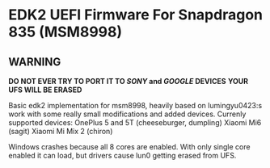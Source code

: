 # EDK2 UEFI Firmware For Snapdragon 835 (MSM8998)

## WARNING

**DO NOT EVER TRY TO PORT IT TO *SONY* and *GOOGLE* DEVICES**
**YOUR UFS WILL BE ERASED**

Basic edk2 implementation for msm8998, heavily based on lumingyu0423:s work with some really small modifications and added devices.
Currenly supported devices:
OnePlus 5 and 5T (cheeseburger, dumpling)
Xiaomi Mi6 (sagit)
Xiaomi Mi Mix 2 (chiron)


Windows crashes because all 8 cores are enabled. With only single core enabled it can load, but drivers cause lun0 getting erased from UFS.

